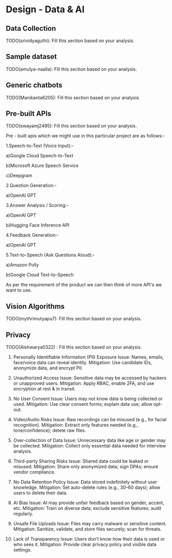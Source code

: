 # Design - Data & AI

## Data Collection

TODO(srividyaguthi): Fill this section based on your analysis.

## Sample dataset

TODO(amulya-naalla): Fill this section based on your analysis.

## Generic chatbots

TODO(Manikanta6205): Fill this section based on your analysis.

## Pre-built APIs
TODO(swayamj2495): Fill this section based on your analysis.

Pre - built apis which we might use in this particular project are as follows:-

1.Speech-to-Text (Voice Input):-

  a)Google Cloud Speech-to-Text

  b)Microsoft Azure Speech Service

  c)Deepgram

2.Question Generation:-

  a)OpenAI GPT

3.Answer Analysis / Scoring:-

  a)OpenAI GPT

  b)Hugging Face Inference API

4.Feedback Generation:-

  a)OpenAI GPT

5.Text-to-Speech (Ask Questions Aloud):-

  a)Amazon Polly

  b)Google Cloud Text-to-Speech

As per the requirement of the product we can then think of more API's we want to use.
## Vision Algorithms

TODO(mythrimutyapu7): Fill this section based on your analysis.

## Privacy

TODO(Aishwarya0322) : Fill this section based on your analysis.

1. Personally Identifiable Information (PII) Exposure
Issue: Names, emails, face/voice data can reveal identity.
Mitigation: Use candidate IDs, anonymize data, and encrypt PII.

2. Unauthorized Access
Issue: Sensitive data may be accessed by hackers or unapproved users.
Mitigation: Apply RBAC, enable 2FA, and use encryption at rest & in transit.

3. No User Consent
Issue: Users may not know data is being collected or used.
Mitigation: Use clear consent forms; explain data use; allow opt-out.

4. Video/Audio Risks
Issue: Raw recordings can be misused (e.g., for facial recognition).
Mitigation: Extract only features needed (e.g., tone/confidence); delete raw files.

5. Over-collection of Data
Issue: Unnecessary data like age or gender may be collected.
Mitigation: Collect only essential data needed for interview analysis.

6. Third-party Sharing Risks
Issue: Shared data could be leaked or misused.
Mitigation: Share only anonymized data; sign DPAs; ensure vendor compliance.

7. No Data Retention Policy
Issue: Data stored indefinitely without user knowledge.
Mitigation: Set auto-delete rules (e.g., 30–60 days); allow users to delete their data.

8. AI Bias
Issue: AI may provide unfair feedback based on gender, accent, etc.
Mitigation: Train on diverse data; exclude sensitive features; audit regularly.
9. Unsafe File Uploads
Issue: Files may carry malware or sensitive content.
Mitigation: Sanitize, validate, and store files securely; scan for threats.

10. Lack of Transparency
Issue: Users don’t know how their data is used or who sees it.
Mitigation: Provide clear privacy policy and visible data settings.

